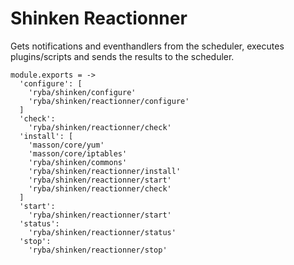 
# Shinken Reactionner

Gets notifications and eventhandlers from the scheduler, executes plugins/scripts
and sends the results to the scheduler.

    module.exports = ->
      'configure': [
        'ryba/shinken/configure'
        'ryba/shinken/reactionner/configure'
      ]
      'check':
        'ryba/shinken/reactionner/check'
      'install': [
        'masson/core/yum'
        'masson/core/iptables'
        'ryba/shinken/commons'
        'ryba/shinken/reactionner/install'
        'ryba/shinken/reactionner/start'
        'ryba/shinken/reactionner/check'
      ]
      'start':
        'ryba/shinken/reactionner/start'        
      'status':
        'ryba/shinken/reactionner/status'
      'stop':
        'ryba/shinken/reactionner/stop'
